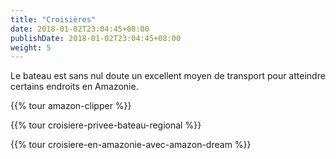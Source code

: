 ```yaml
---
title: "Croisières"
date: 2018-01-02T23:04:45+08:00
publishDate: 2018-01-02T23:04:45+08:00
weight: 5
---
```

Le bateau est sans nul doute un excellent moyen de transport pour atteindre certains endroits en Amazonie.

{{% tour amazon-clipper %}}

{{% tour croisiere-privee-bateau-regional %}}

{{% tour croisiere-en-amazonie-avec-amazon-dream %}}
